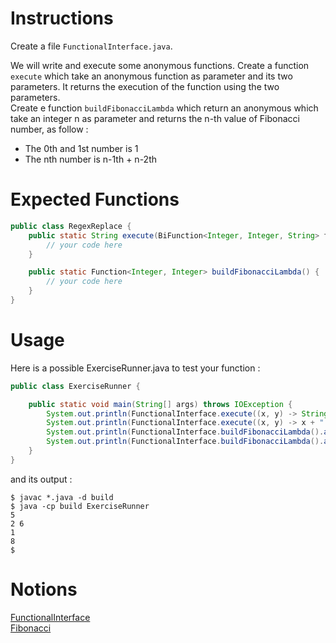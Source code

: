 # Instructions

Create a file `FunctionalInterface.java`.

We will write and execute some anonymous functions.
Create a function `execute` which take an anonymous function as parameter and its two parameters. It returns the execution of the function using the two parameters.  
Create e function `buildFibonacciLambda` which return an anonymous which take an integer n as parameter and returns the n-th value of Fibonacci number, as follow :
- The 0th and 1st number is 1
- The nth number is n-1th + n-2th


# Expected Functions
```java
public class RegexReplace {
    public static String execute(BiFunction<Integer, Integer, String> f, int i, int i1) {
        // your code here
    }

    public static Function<Integer, Integer> buildFibonacciLambda() {
        // your code here
    }
}
```

# Usage

Here is a possible ExerciseRunner.java to test your function
:

```java
public class ExerciseRunner {

    public static void main(String[] args) throws IOException {
        System.out.println(FunctionalInterface.execute((x, y) -> String.valueOf(x + y), 2, 3));
        System.out.println(FunctionalInterface.execute((x, y) -> x + " " + (y * 2), 2, 3));
        System.out.println(FunctionalInterface.buildFibonacciLambda().apply(0));
        System.out.println(FunctionalInterface.buildFibonacciLambda().apply(5));
    }
}
```
          
and its output :
```shell
$ javac *.java -d build
$ java -cp build ExerciseRunner 
5
2 6
1
8
$ 
```

# Notions
[FunctionalInterface](https://docs.oracle.com/javase/tutorial/java/javaOO/lambdaexpressions.html)  
[Fibonacci](https://fr.wikipedia.org/wiki/Suite_de_Fibonacci)
